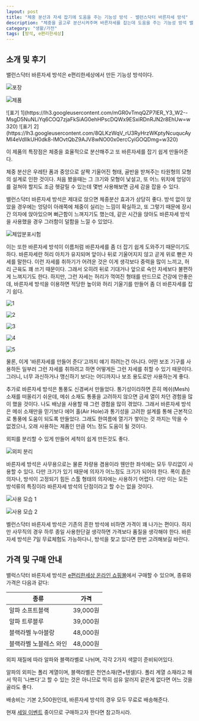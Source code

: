 ```yaml
---
layout: post
title: "체중 분산과 자세 잡기에 도움을 주는 기능성 방석 - 밸런스닥터 바른자세 방석"
description: "체중을 골고루 분산시켜주며 바른자세를 잡는데 도움을 주는 기능성 방석 밸런스닥터 바른자세 방석을 사용해봤다."
category: "생활/가전"
tags: [방석, e편리한세상]
---
```


## 소개 및 후기

밸런스닥터 바른자세 방석은 e편리한세상에서 만든 기능성 방석이다.

![포장](https://lh3.googleusercontent.com/lKg7HYi_o4H4lzjAM8v3pmIvSy4AbpPQDuZ15NUz6No38lSkbtKtwVl8eRe_t5ErLXVvm5whaOJQVg=s560)

![제품](https://lh3.googleusercontent.com/2E3S8NNxH_kQP5meCZ-adG7gYUSwWcFs8xUWjGqAAcEDZHSH-XY9A9NHg21hdEtvN15xhuQnwTpYLw=s560)

<p class="center" markdown="1">
![표기 1](https://lh3.googleusercontent.com/mGR0vTmqQZP7lER_Y3_W2--MsgD5NuNLiYq6COQ7zjaFkSiAG0ehHPscDQWx9ESxiRDnRJN2r8EhUw=w320)
![표기 2](https://lh3.googleusercontent.com/8QLKzWqV_rU3RyHrzWKptyNcuqucAyMI4eVdIlkUH0dk8-lMOvtQbZ9AJV8wNO00x0ercCyiGOQDmg=w320)
</p>

이 제품의 특장점은 체중을 효율적으로 분산해주고
또 바른자세를 잡기 쉽게 만들어준다.

체중 분산은 우레탄 폼과 중앙으로 살짝 기울어진 형태,
골반을 받쳐주는 타원형의 모형의 설계로 인한 것이다.
처음 봤을때는 그 크기와 모형이 낯설고,
또 어느 위치에 엉덩이를 걸쳐야 할지도 조금 헷갈릴 수 있는데
몇번 사용해보면 금세 감을 잡을 수 있다.

밸런스닥터 바른자세 방석은 제대로 앉으면 체중분산 효과가 상당히 좋다.
방석 없이 앉았을 경우에는
엉덩이 아래쪽에 체중이 실리는 느낌이 확실하고,
또 그렇기 때문에 장시간 의자에 앉아있으며 뻐근함이 느껴지기도 했는데,
같은 시간을 앉아도 바른자세 방석을 사용했을 경우 그러함이 덜함을 느낄 수 있었다.

![체압분포시험](https://lh3.googleusercontent.com/XXS3TYjWmJUSqHvMlOcoONBMGIVzDOlyFclJAKVHOajTBAKajovz97W23eIUZ9MFn6I_w5c0z5Riig=s560)

이는 또한 바른자세 방석이 이름처럼 바른자세를 좀 더 잡기 쉽게 도와주기 때문이기도 하다.
바른자세란 허리 아치가 유지되며 앞이나 뒤로 기울어지지 않고 곧게 위로 뻗은 자세를 말한다.
이런 자세를 취하기가 어려운 것은 이게 생각보다 중력을 많이 느끼고, 허리 근육도 꽤 쓰기 때문이다.
그래서 오히려 뒤로 기대거나 앞으로 숙인 자세보다 불편하게 느껴지기도 한다.
하지만, 그런 자세는 허리가 꺽여진 형태를 만드므로 건강에 안좋은데,
바른자세 방석을 이용하면 적당한 높이와 허리 기울기를 만들어
좀 더 바른자세를 잡기 쉽다.

![1](https://lh3.googleusercontent.com/AIExTlRwBaNeGO-LF2k86vDgWBaTlO7pUUArHmkrV3PjWVIOMhuJXKhSNs1tiJ6iLTtJErchS8OjrA=s560)

![2](https://lh3.googleusercontent.com/NhFBMRRk74jVjPLedbkapTV3mA153AxfNIxufzShp2qzrj0M3pxYctMs6fMPkZ0qQ-76wrA39X86Ew=s560)

![3](https://lh3.googleusercontent.com/5q33XLHLO8JSpMDiVc7BwdYbhAuW5HBEdCxCMUyC_BNFOtnFHwLssb9kVx3KkoygIfEfrHocPF34vg=s560)

![4](https://lh3.googleusercontent.com/b3LyR_SBKeyqRlORh2FpfOSnS_EAKEyGMpB6JwpBTmomHPpFllmLlikiC6sAJbVXs5KOgS5NvJ26hg=s560)

![5](https://lh3.googleusercontent.com/e5MoauBI-EoyxPTNQynTeEAA3wWd1-mYbOjw7I_iFtGMkMRi5Y5VJHIh_ok7ej6sAMVyjczB3X7UGQ=s560)

물론, 이게 '바른자세를 만들어 준다'고까지 얘기 하려는건 아니다.
어떤 보조 기구를 사용하든
일부러 그런 자세를 취하려고 하면 어떻게든 그런 자세를 취할 수 있기 때문이다.
그러니, 너무 과신하거나 맹신하기 보다는 어디까지나 보조 용도로만 사용하는게 좋다.

추가로 바른자세 방석은 통풍도 신경써서 만들었다.
통기성이라하면 흔히 메쉬(Mesh) 소재를 떠올리기 쉬운데,
메쉬 소재도 통풍을 고려하지 않으면 금세 열이 차던 경험을 많이 했을 것이다.
나도 배낭을 사용할 때 그런 경험을 많이 겪었다.
그래서 바른자세 방석은 메쉬 소재만을 믿기보다
에어 홀(Air Hole)과 통기성을 고려한 설계를 통해
근본적으로 통풍에 도움이 되도록 만들었다.
그래도 한여름에 열기가 쌓이는 것 까지는 막을 수 없겠으나,
오래 사용하는 제품인 만큼 어느 정도 도움이 될 것이다.

외피를 분리할 수 있게 만들어 세척이 쉽게 만든것도 좋다.

![외피 분리](https://lh3.googleusercontent.com/2ZxXPQ9VcpAEKTmemJ71SJsks0QDl2BMzcY_iJmH_S0b-JS1A1hGGem77btrbAovnW7097UaJuIpnw=s560)

바른자세 방석은 사무용으로는 물론 차량용 겸용이라
웬만한 좌석에는 모두 무리없이 사용할 수 있다.
다만 크기가 있기 때문에 의자가 어느정도 크기가 되어야 한다.
폭이 좁은 의자나, 방석이 고정되기 힘든 스툴 형태의 의자에는 사용하기 어렵다.
다만 이는 모든 방석류의 특징이라 바른자세 방석의 단점이라고 할 수는 없을 것이다.

![사용 모습 1](https://lh3.googleusercontent.com/sqZHi5WreZsI-2HGHzygiYWjK2VJwUq77Ms0xbwILDFFsXsyjC9Oeje75i5mzsnNRMNC9wJjzl_mpQ=s560)

![사용 모습 2](https://lh3.googleusercontent.com/QsZk9wtQm8bP459167Ecyp-J1IaOwaXFfGHKWuBq0LC8DCVM5Wb3H_tLXtveBmQ8cAiam_f3WNVM8w=s560)

벨런스닥터 바른자세 방석은 기존의 흔한 방석에 비하면 가격이 꽤 나가는 편이다.
하지만 사무직의 경우 하루 종일 사용한단걸 생각하면 가격보다 품질을 생각해야 한다.
바른자세 방석은 7일 무료체험도 가능하다니,
방석을 찾고 있다면 한번 고려해보길 바란다.



## 가격 및 구매 안내

밸럭스닥터 바른자세 방석은 [e편리한세상 온라인 쇼핑몰](http://epworld.co.kr/)에서 구매할 수 있으며,
종류와 가격은 다음과 같다:

종류                   | 가격
-----------------------|----------
알파 소프트블랙        | 39,000원
알파 트루블루          | 39,000원
블랙라벨 누아블랑      | 48,000원
블랙라벨 노블레스 와인 | 48,000원

외피 재질에 따라 알파와 블랙라벨로 나뉘며,
각각 2가지 색깔이 준비되어있다.

알파의 외피는 폴리 계열이며,
블랙라벨은 천연소재(면+텐셀)다.
폴리 계열 소재라고 해서 딱히 '나쁘다'고 할 수 있는 것은 아니므로
딱히 섬유 알러지 같은게 없다면 어느 것을 골라도 좋다.

배송비는 기본 2,500원인데,
바른자세 방석의 경우 모두 무료로 배송해준다.

현재 [세일 이벤트](http://www.wemakeprice.com/deal/adeal/1603133) 중이므로
구매하고자 한다면 참고하시라.
